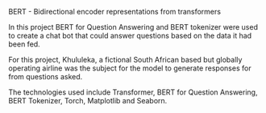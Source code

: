 BERT - Bidirectional encoder representations from transformers

In this project BERT for Question Answering and BERT tokenizer were used to create a chat bot that could answer questions based on the data it had been fed.

For this project, Khululeka, a fictional South African based but globally operating airline was the subject for the model to generate responses for from questions asked.

The technologies used include Transformer, BERT for Question Answering, BERT Tokenizer, Torch, Matplotlib and Seaborn.
